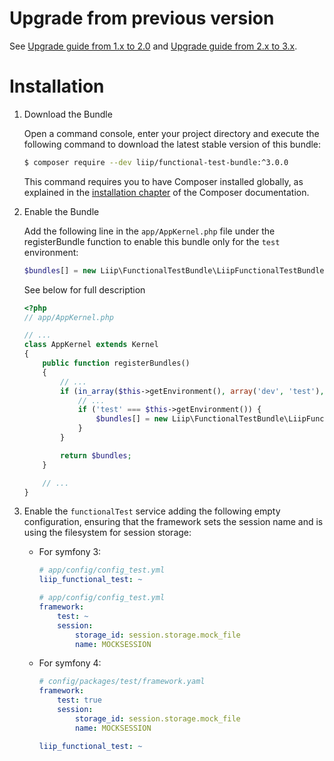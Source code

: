 Upgrade from previous version
========================

See [Upgrade guide from 1.x to 2.0](../UPGRADE-2.0.md) and [Upgrade guide from 2.x to 3.x](../UPGRADE-3.0.md).

Installation
============

 1. Download the Bundle

    Open a command console, enter your project directory and execute the
    following command to download the latest stable version of this bundle:

    ```bash
    $ composer require --dev liip/functional-test-bundle:^3.0.0
    ```

    This command requires you to have Composer installed globally, as explained
    in the [installation chapter](https://getcomposer.org/doc/00-intro.md)
    of the Composer documentation.

 2. Enable the Bundle

    Add the following line in the `app/AppKernel.php` file under the registerBundle function to enable this bundle only
    for the `test` environment:

    ```php
    $bundles[] = new Liip\FunctionalTestBundle\LiipFunctionalTestBundle();
    ````
   
    See below for full description

    ```php
    <?php
    // app/AppKernel.php

    // ...
    class AppKernel extends Kernel
    {
        public function registerBundles()
        {
            // ...
            if (in_array($this->getEnvironment(), array('dev', 'test'), true)) {
                // ...
                if ('test' === $this->getEnvironment()) {
                    $bundles[] = new Liip\FunctionalTestBundle\LiipFunctionalTestBundle();
                }
            }

            return $bundles;
        }

        // ...
    }
    ```

 3. Enable the `functionalTest` service adding the following empty configuration, ensuring that the framework sets the session name and is using the filesystem for session storage:

    * For symfony 3:
        ```yaml
        # app/config/config_test.yml
        liip_functional_test: ~
        ```
 
        ```yaml
        # app/config/config_test.yml
        framework:
            test: ~
            session:
                storage_id: session.storage.mock_file
                name: MOCKSESSION
        ```
    * For symfony 4:
        ```yaml
        # config/packages/test/framework.yaml
        framework:
            test: true
            session:
                storage_id: session.storage.mock_file
                name: MOCKSESSION

        liip_functional_test: ~
        ```
